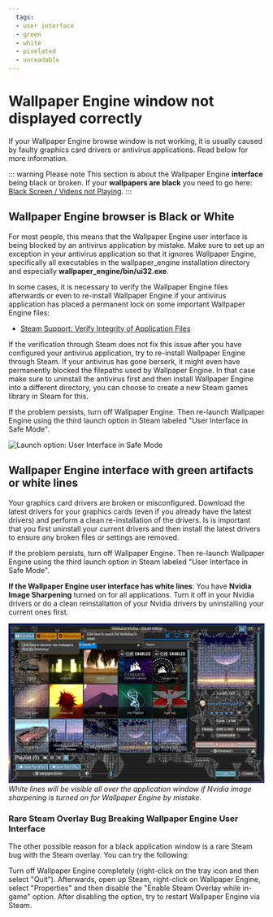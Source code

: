 ```yaml
---
  tags:
  - user interface
  - green
  - white
  - pixelated
  - unreadable
---
```


# Wallpaper Engine window not displayed correctly

If your Wallpaper Engine browse window is not working, it is usually caused by faulty graphics card drivers or antivirus applications. Read below for more information.

::: warning Please note
This section is about the Wallpaper Engine **interface** being black or broken. If your **wallpapers are black** you need to go here: [Black Screen / Videos not Playing](/noshow/notplaying.html).
:::

## Wallpaper Engine browser is Black or White

For most people, this means that the Wallpaper Engine user interface is being blocked by an antivirus application by mistake. Make sure to set up an exception in your antivirus application so that it ignores Wallpaper Engine, specifically all executables in the wallpaper_engine installation directory and especially **wallpaper_engine/bin/ui32.exe**.

In some cases, it is necessary to verify the Wallpaper Engine files afterwards or even to re-install Wallpaper Engine if your antivirus application has placed a permanent lock on some important Wallpaper Engine files:

* [Steam Support: Verify Integrity of Application Files](https://support.steampowered.com/kb_article.php?ref=2037-QEUH-3335)

If the verification through Steam does not fix this issue after you have configured your antivirus application, try to re-install Wallpaper Engine through Steam. If your antivirus has gone berserk, it might even have permanently blocked the filepaths used by Wallpaper Engine. In that case make sure to uninstall the antivirus first and then install Wallpaper Engine into a different directory, you can choose to create a new Steam games library in Steam for this.

If the problem persists, turn off Wallpaper Engine. Then re-launch Wallpaper Engine using the third launch option in Steam labeled "User Interface in Safe Mode".

![Launch option: User Interface in Safe Mode](/img/faq/steam_launch_option.jpg)

## Wallpaper Engine interface with green artifacts or white lines

Your graphics card drivers are broken or misconfigured. Download the latest drivers for your graphics cards (even if you already have the latest drivers) and perform a clean re-installation of the drivers. Is is important that you first uninstall your current drivers and then install the latest drivers to ensure any broken files or settings are removed.

If the problem persists, turn off Wallpaper Engine. Then re-launch Wallpaper Engine using the third launch option in Steam labeled "User Interface in Safe Mode".

**If the Wallpaper Engine user interface has white lines**: You have **Nvidia Image Sharpening** turned on for all applications. Turn it off in your Nvidia drivers or do a clean reinstallation of your Nvidia drivers by uninstalling your current ones first.

![Nvidia Image Sharpening Issue](./imagesharpening.png)
*White lines will be visible all over the application window if Nvidia image sharpening is turned on for Wallpaper Engine by mistake.*

### Rare Steam Overlay Bug Breaking Wallpaper Engine User Interface

The other possible reason for a black application window is a rare Steam bug with the Steam overlay. You can try the following:

Turn off Wallpaper Engine completely (right-click on the tray icon and then select "Quit"). Afterwards, open up Steam, right-click on Wallpaper Engine, select "Properties" and then disable the "Enable Steam Overlay while in-game" option. After disabling the option, try to restart Wallpaper Engine via Steam. 